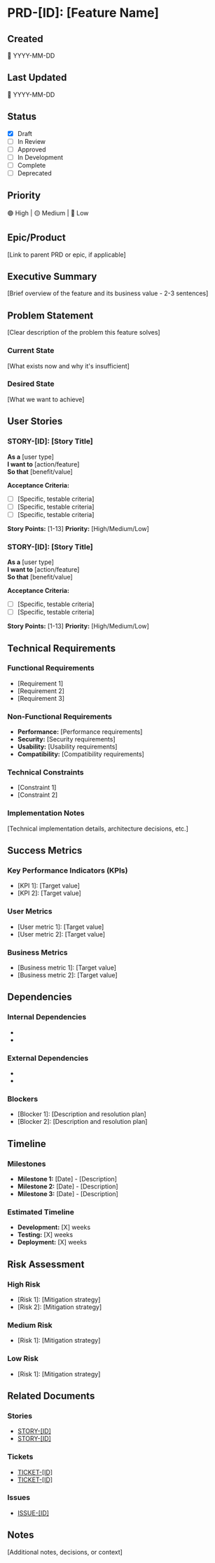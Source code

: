 # PRD-[ID]: [Feature Name]

## Created
📅 YYYY-MM-DD

## Last Updated
📅 YYYY-MM-DD

## Status
- [x] Draft
- [ ] In Review
- [ ] Approved
- [ ] In Development
- [ ] Complete
- [ ] Deprecated

## Priority
🟢 High | 🟡 Medium | 🔴 Low

## Epic/Product
[Link to parent PRD or epic, if applicable]

## Executive Summary
[Brief overview of the feature and its business value - 2-3 sentences]

## Problem Statement
[Clear description of the problem this feature solves]

### Current State
[What exists now and why it's insufficient]

### Desired State
[What we want to achieve]

## User Stories

### STORY-[ID]: [Story Title]
**As a** [user type]  
**I want to** [action/feature]  
**So that** [benefit/value]

**Acceptance Criteria:**
- [ ] [Specific, testable criteria]
- [ ] [Specific, testable criteria]
- [ ] [Specific, testable criteria]

**Story Points:** [1-13]
**Priority:** [High/Medium/Low]

### STORY-[ID]: [Story Title]
**As a** [user type]  
**I want to** [action/feature]  
**So that** [benefit/value]

**Acceptance Criteria:**
- [ ] [Specific, testable criteria]
- [ ] [Specific, testable criteria]

**Story Points:** [1-13]
**Priority:** [High/Medium/Low]

## Technical Requirements

### Functional Requirements
- [Requirement 1]
- [Requirement 2]
- [Requirement 3]

### Non-Functional Requirements
- **Performance:** [Performance requirements]
- **Security:** [Security requirements]
- **Usability:** [Usability requirements]
- **Compatibility:** [Compatibility requirements]

### Technical Constraints
- [Constraint 1]
- [Constraint 2]

### Implementation Notes
[Technical implementation details, architecture decisions, etc.]

## Success Metrics

### Key Performance Indicators (KPIs)
- [KPI 1]: [Target value]
- [KPI 2]: [Target value]

### User Metrics
- [User metric 1]: [Target value]
- [User metric 2]: [Target value]

### Business Metrics
- [Business metric 1]: [Target value]
- [Business metric 2]: [Target value]

## Dependencies

### Internal Dependencies
- [Dependency 1]: [Description]
- [Dependency 2]: [Description]

### External Dependencies
- [External dependency 1]: [Description]
- [External dependency 2]: [Description]

### Blockers
- [Blocker 1]: [Description and resolution plan]
- [Blocker 2]: [Description and resolution plan]

## Timeline

### Milestones
- **Milestone 1:** [Date] - [Description]
- **Milestone 2:** [Date] - [Description]
- **Milestone 3:** [Date] - [Description]

### Estimated Timeline
- **Development:** [X] weeks
- **Testing:** [X] weeks
- **Deployment:** [X] weeks

## Risk Assessment

### High Risk
- [Risk 1]: [Mitigation strategy]
- [Risk 2]: [Mitigation strategy]

### Medium Risk
- [Risk 1]: [Mitigation strategy]

### Low Risk
- [Risk 1]: [Mitigation strategy]

## Related Documents

### Stories
- [STORY-[ID]](link-to-story)
- [STORY-[ID]](link-to-story)

### Tickets
- [TICKET-[ID]](link-to-ticket)
- [TICKET-[ID]](link-to-ticket)

### Issues
- [ISSUE-[ID]](link-to-issue)

## Notes
[Additional notes, decisions, or context] 